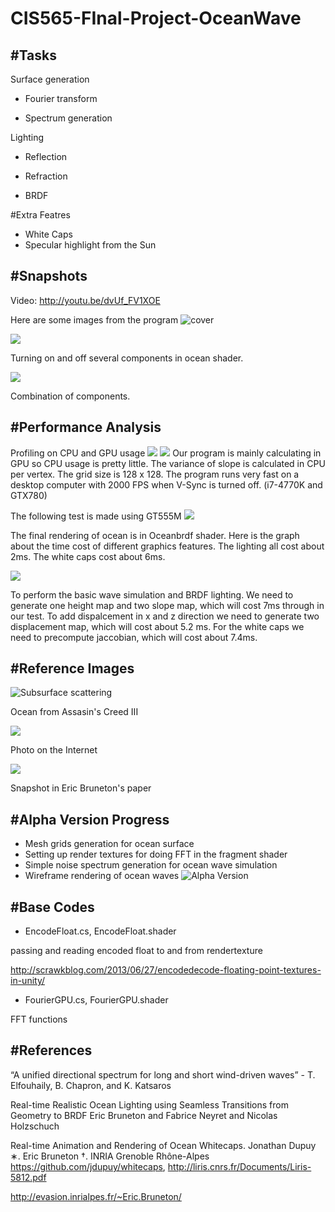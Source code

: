 CIS565-FInal-Project-OceanWave
==============================
#Tasks
------------------------------
Surface generation

* Fourier transform

* Spectrum generation

Lighting

* Reflection

* Refraction

* BRDF

#Extra Featres

* White Caps
* Specular highlight from the Sun

#Snapshots
------------------------------
Video: http://youtu.be/dvUf_FV1XOE

Here are some images from the program
![cover](/Results/cover.png)

![](/Results/components.gif)

Turning on and off several components in ocean shader.

![](/Results/comparison.gif)

Combination of components.


#Performance Analysis
------------------------------
Profiling on CPU and GPU usage
![](/Results/profiler.PNG)
![](/Results/profiler2.PNG)
Our program is mainly calculating in GPU so CPU usage is pretty little. The variance of slope is calculated in CPU per vertex. The grid size is 128 x 128.
The program runs very fast on a desktop computer with 2000 FPS when V-Sync is turned off. (i7-4770K and GTX780)

The following test is made using GT555M
![](/Results/cost_in_shader.PNG)

The final rendering of ocean is in Oceanbrdf shader. Here is the graph about the time cost of different graphics features. The lighting all cost about 2ms. The white caps cost about 6ms.

![](/Results/cost_in_maps.PNG)

To perform the basic wave simulation and BRDF lighting. We need to generate one height map and two slope map, which will cost 7ms through in our test. To add dispalcement in x and z direction we need to generate two displacement map, which will cost about 5.2 ms. For the white caps we need to precompute jaccobian, which will cost about 7.4ms.

#Reference Images
------------------------------
![Subsurface scattering](/AlphaPresentation/sss.PNG)

Ocean from Assasin's Creed III

![](https://github.com/CyborgYL/CIS565-FInal-Project-OceanWave/blob/master/Results/Reference%20IMG/pic1.jpg)

Photo on the Internet

![](/AlphaPresentation/brdf.PNG)

Snapshot in Eric Bruneton's paper

#Alpha Version Progress
------------------------------
* Mesh grids generation for ocean surface
* Setting up render textures for doing FFT in the fragment shader
* Simple noise spectrum generation for ocean wave simulation
* Wireframe rendering of ocean waves
![Alpha Version](/AlphaPresentation/wireframe.PNG)

#Base Codes
------------------------------
* EncodeFloat.cs, EncodeFloat.shader

passing and reading encoded float to and from rendertexture

http://scrawkblog.com/2013/06/27/encodedecode-floating-point-textures-in-unity/

* FourierGPU.cs, FourierGPU.shader

FFT functions

#References
------------------------------
“A unified directional spectrum for long and short wind-driven waves” - T. Elfouhaily, B. Chapron, and K. Katsaros 

Real-time Realistic Ocean Lighting using Seamless Transitions from Geometry to BRDF
Eric Bruneton and Fabrice Neyret and Nicolas Holzschuch

Real-time Animation and Rendering of Ocean Whitecaps. Jonathan Dupuy ∗. Eric Bruneton †. INRIA Grenoble Rhône-Alpes
https://github.com/jdupuy/whitecaps, http://liris.cnrs.fr/Documents/Liris-5812.pdf

http://evasion.inrialpes.fr/~Eric.Bruneton/


